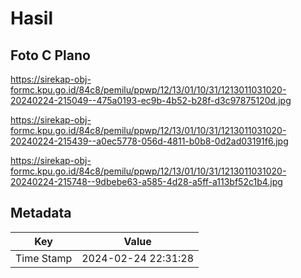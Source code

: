 # Hasil

## Foto C Plano

https://sirekap-obj-formc.kpu.go.id/84c8/pemilu/ppwp/12/13/01/10/31/1213011031020-20240224-215049--475a0193-ec9b-4b52-b28f-d3c97875120d.jpg

https://sirekap-obj-formc.kpu.go.id/84c8/pemilu/ppwp/12/13/01/10/31/1213011031020-20240224-215439--a0ec5778-056d-4811-b0b8-0d2ad03191f6.jpg

https://sirekap-obj-formc.kpu.go.id/84c8/pemilu/ppwp/12/13/01/10/31/1213011031020-20240224-215748--9dbebe63-a585-4d28-a5ff-a113bf52c1b4.jpg


## Metadata

| Key        | Value               |
| ---------- | ------------------- |
| Time Stamp | 2024-02-24 22:31:28 |



